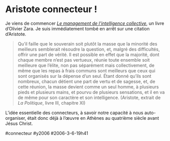 # Aristote connecteur !

Je viens de commencer [*Le management de l’intelligence collective*](http://blog.tcrouzet.com/), un livre d’Olivier Zara. Je suis immédiatement tombé en arrêt sur une citation d’Aristote.

> Qu’il faille que le souverain soit plutôt la masse que la minorité des meilleurs semblerait résoudre la question, et, malgré des difficultés, offrir une part de vérité. Il est possible en effet que la majorité, dont chaque membre n’est pas vertueux, réunie toute ensemble soit meilleure que l’élite, non pas séparément mais collectivement, de même que les repas à frais communs sont meilleurs que ceux qui sont organisés sur la dépense d’un seul. Étant donné qu’ils sont nombreux, chacun détient une part de vertu et de sagesse, et, de cette réunion, la masse devient comme un seul homme, à plusieurs pieds et plusieurs mains, et pourvu de plusieurs sensations, et il en va de même pour son caractère et son intelligence. (Aristote, extrait de *La Politique*, livre III, chapitre XI)

L’idée essentielle des connecteurs, à savoir notre capacité à nous auto-organiser, était donc déjà à l’œuvre en Athènes au quatrième siècle avant Jésus Christ.

#connecteur #y2006 #2006-3-6-19h41

